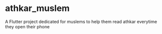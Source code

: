 # athkar_muslem

A Flutter project dedicated for muslems to help them read athkar 
everytime they open their phone
